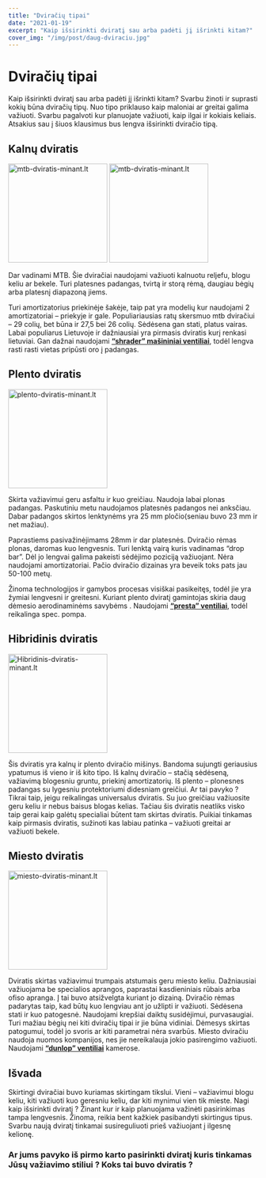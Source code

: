 ```yaml
---
title: "Dviračių tipai"
date: "2021-01-19"
excerpt: "Kaip išsirinkti dviratį sau arba padėti jį išrinkti kitam?"
cover_img: "/img/post/daug-dviraciu.jpg"
---
```


# Dviračių tipai

Kaip išsirinkti dviratį sau arba padėti jį išrinkti kitam? Svarbu žinoti ir suprasti kokių būna dviračių tipų. Nuo tipo priklauso kaip maloniai ar greitai galima važiuoti. Svarbu pagalvoti kur planuojate važiuoti, kaip ilgai ir kokiais keliais. Atsakius sau į šiuos klausimus bus lengva išsirinkti dviračio tipą.

## Kalnų dviratis

<img src="/img/post/MTB-dviratis.jpg" width="200"
         alt="mtb-dviratis-minant.lt">
<img src="/img/post/MTB-dviratis-full-suspension.jpg" width="200"
         alt="mtb-dviratis-minant.lt">

Dar vadinami MTB. Šie dviračiai naudojami važiuoti kalnuotu reljefu, blogu keliu ar bekele. Turi platesnes padangas, tvirtą ir storą rėmą, daugiau bėgių arba platesnį diapazoną jiems.

Turi amortizatorius priekinėje šakėje, taip pat yra modelių kur naudojami 2 amortizatoriai – priekyje ir gale. Populiariausias ratų skersmuo mtb dviračiui – 29 colių, bet būna ir 27,5 bei 26 colių. Sėdėsena gan stati, platus vairas. Labai populiarus Lietuvoje ir dažniausiai yra pirmasis dviratis kurį renkasi lietuviai. Gan dažnai naudojami **[“shrader” mašininiai ventiliai](https://minant.lt/kokie-kameru-ventiliai-naudojami-dviracio-padangose/)**, todėl lengva rasti rasti vietas pripūsti oro į padangas.

## Plento dviratis

<img src="/img/post/plento-dviratis.jpg" width="200"
         alt="plento-dviratis-minant.lt">

Skirta važiavimui geru asfaltu ir kuo greičiau. Naudoja labai plonas padangas. Paskutiniu metu naudojamos platesnės padangos nei anksčiau. Dabar padangos skirtos lenktynėms yra 25 mm pločio(seniau buvo 23 mm ir net mažiau).

Paprastiems pasivažinėjimams 28mm ir dar platesnės. Dviračio rėmas plonas, daromas kuo lengvesnis. Turi lenktą vairą kuris vadinamas “drop bar”. Dėl jo lengvai galima pakeisti sėdėjimo poziciją važiuojant. Nėra naudojami amortizatoriai. Pačio dviračio dizainas yra beveik toks pats jau 50-100 metų.

Žinoma technologijos ir gamybos procesas visiškai pasikeitęs, todėl jie yra žymiai lengvesni ir greitesni. Kuriant plento dviratį gamintojas skiria daug dėmesio aerodinaminėms savybėms . Naudojami **[“presta” ventiliai](https://minant.lt/kokie-kameru-ventiliai-naudojami-dviracio-padangose/)**, todėl reikalinga spec. pompa.

## Hibridinis dviratis

<img src="/img/post/Hibridinis-dviratis.jpg" width="200"
         alt="Hibridinis-dviratis-minant.lt">

Šis dviratis yra kalnų ir plento dviračio mišinys. Bandoma sujungti geriausius ypatumus iš vieno ir iš kito tipo. Iš kalnų dviračio – stačią sėdėseną, važiavimą blogesniu gruntu, priekinį amortizatorių. Iš plento – plonesnes padangas su lygesniu protektoriumi didesniam greičiui. Ar tai pavyko ? Tikrai taip, jeigu reikalingas universalus dviratis. Su juo greičiau važiuosite geru keliu ir nebus baisus blogas kelias. Tačiau šis dviratis neatliks visko taip gerai kaip galėtų specialiai būtent tam skirtas dviratis. Puikiai tinkamas kaip pirmasis dviratis, sužinoti kas labiau patinka – važiuoti greitai ar važiuoti bekele.

## Miesto dviratis

<img src="/img/post/miesto-dviratis.jpg" width="200"
         alt="miesto-dviratis-minant.lt">

Dviratis skirtas važiavimui trumpais atstumais geru miesto keliu. Dažniausiai važiuojama be specialios aprangos, paprastai kasdieniniais rūbais arba ofiso apranga. Į tai buvo atsižvelgta kuriant jo dizainą. Dviračio rėmas padarytas taip, kad būtų kuo lengviau ant jo užlipti ir važiuoti. Sėdėsena stati ir kuo patogesnė. Naudojami krepšiai daiktų susidėjimui, purvasaugiai. Turi mažiau bėgių nei kiti dviračių tipai ir jie būna vidiniai. Dėmesys skirtas patogumui, todėl jo svoris ar kiti parametrai nėra svarbūs. Miesto dviračiu naudoja nuomos kompanijos, nes jie nereikalauja jokio pasirengimo važiuoti. Naudojami **[“dunlop” ventiliai](https://minant.lt/kokie-kameru-ventiliai-naudojami-dviracio-padangose/)** kamerose.

## Išvada

Skirtingi dviračiai buvo kuriamas skirtingam tikslui. Vieni – važiavimui blogu keliu, kiti važiuoti kuo geresniu keliu, dar kiti mynimui vien tik mieste. Nagi kaip išsirinkti dviratį ? Žinant kur ir kaip planuojama važinėti pasirinkimas tampa lengvesnis. Žinoma, reikia bent kažkiek pasibandyti skirtingus tipus. Svarbu naują dviratį tinkamai susireguliuoti prieš važiuojant į ilgesnę kelionę.

### Ar jums pavyko iš pirmo karto pasirinkti dviratį kuris tinkamas Jūsų važiavimo stiliui ? Koks tai buvo dviratis ?
